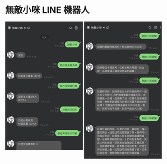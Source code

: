 <p align="center"><h1>無敵小咪 LINE 機器人</h1></p>
<div width="600">
    <span style="float:left;"><img width="250" src="./demo.png"></span>
    <span style="float:right;"><img width="250" src="./demo2.png"></span>
</div>
<br/>
